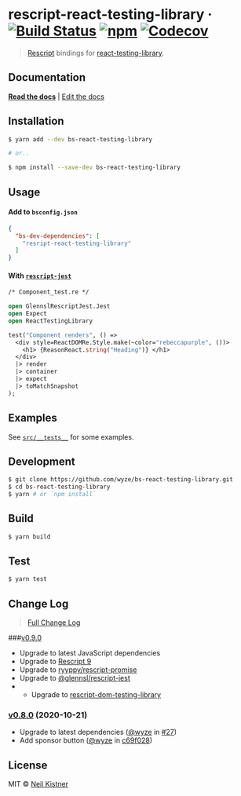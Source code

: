 # rescript-react-testing-library &middot; [![Build Status][actions-image]][actions-url] [![npm][npm-image]][npm-url] [![Codecov][codecov-image]][codecov-url]

> [Rescript](https://rescript-lang.org) bindings for [react-testing-library](//github.com/kentcdodds/react-testing-library).

## Documentation

[**Read the docs**](https://testing-library.com/docs/bs-react-testing-library/intro) | [Edit the docs](https://github.com/alexkrolick/testing-library-docs)

## Installation

```sh
$ yarn add --dev bs-react-testing-library

# or..

$ npm install --save-dev bs-react-testing-library
```

## Usage

#### Add to `bsconfig.json`

```json
{
  "bs-dev-dependencies": [
    "resript-react-testing-library"
  ]
}
```

#### With [`rescript-jest`](//github.com/glennsl/rescript-jest)

```ocaml
/* Component_test.re */

open GlennslRescriptJest.Jest
open Expect
open ReactTestingLibrary

test("Component renders", () =>
  <div style=ReactDOMRe.Style.make(~color="rebeccapurple", ())>
    <h1> {ReasonReact.string("Heading")} </h1>
  </div>
  |> render
  |> container
  |> expect
  |> toMatchSnapshot
);
```

## Examples

See [`src/__tests__`](src/__tests__) for some examples.

## Development

```sh
$ git clone https://github.com/wyze/bs-react-testing-library.git
$ cd bs-react-testing-library
$ yarn # or `npm install`
```

## Build

```sh
$ yarn build
```

## Test

```sh
$ yarn test
```

## Change Log

> [Full Change Log](changelog.md)

###[v0.9.0](https://github.com/wyze/bs-react-testing-library/releases/tag/v0.9.0)

- Upgrade to latest JavaScript dependencies
- Upgrade to [Rescript 9](https://rescript-lang.org/docs/manual/latest/introduction)
- Upgrade to [ryyppy/rescript-promise](https://github.com/ryyppy/rescript-promise#rescript-promise)
- Upgrade to [@glennsl/rescript-jest](https://github.com/glennsl/rescript-jest#readme)
- - Upgrade to [rescript-dom-testing-library](https://github.com/wyze/bs-dom-testing-library#readme)

### [v0.8.0](https://github.com/wyze/bs-react-testing-library/releases/tag/v0.8.0) (2020-10-21)

* Upgrade to latest dependencies ([@wyze](https://github.com/wyze) in [#27](https://github.com/wyze/bs-react-testing-library/pull/27))
* Add sponsor button ([@wyze](https://github.com/wyze) in [c69f028](https://github.com/wyze/bs-react-testing-library/commit/c69f028))

## License

MIT © [Neil Kistner](https://neilkistner.com)

[actions-image]: https://img.shields.io/github/workflow/status/wyze/bs-react-testing-library/CI.svg?style=flat-square
[actions-url]: https://github.com/wyze/bs-react-testing-library/actions

[npm-image]: https://img.shields.io/npm/v/bs-react-testing-library.svg?style=flat-square
[npm-url]: https://npm.im/bs-react-testing-library

[codecov-image]: https://img.shields.io/codecov/c/github/wyze/bs-react-testing-library.svg?style=flat-square
[codecov-url]: https://codecov.io/github/wyze/bs-react-testing-library

